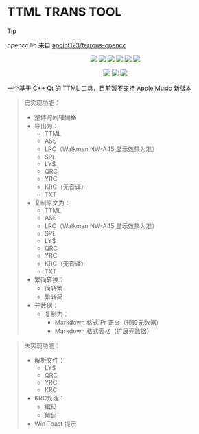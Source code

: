 # TTML TRANS TOOL

> [!TIP]
>
> opencc.lib 来自 [apoint123/ferrous-opencc](https://github.com/apoint123/ferrous-opencc)

<p align="center"><img src="https://img.shields.io/badge/CLion-JetBrains-44bba1?logo=clion"/> <img src="https://img.shields.io/badge/Qt-6.7.1-41CD52?logo=Qt&logoColor=f5f5f5"/> <img src="https://img.shields.io/endpoint?url=https%3A%2F%2Fraw.githubusercontent.com%2Franhengzhang%2Fc-ttml-trans-tool%2Frefs%2Fheads%2Fmain%2Fbadge.json"/> <img src="https://img.shields.io/badge/Apple Music-TTML-FA243C?logo=applemusic"/> <img src="https://img.shields.io/badge/Icons-Material Design-2196F3?logo=materialdesignicons&logoColor=f5f5f5"/> <img src="https://img.shields.io/badge/Icons-Fluent_Emoji-f5f5f5"/></p>

<p align="center"><img src="https://img.shields.io/badge/C++-17-00599C?logo=cplusplus"/> <img src="https://img.shields.io/badge/CMake-3.25.0-064F8C?logo=cmake"/> <img src="https://img.shields.io/badge/Build-Release-brightgreen"/></p>

一个基于 C++ Qt 的 TTML 工具，目前暂不支持 Apple Music 新版本 

> 已实现功能：
>
> - 整体时间轴偏移
> - 导出为：
>   - TTML
>   - ASS
>   - LRC（Walkman NW-A45 显示效果为准）
>   - SPL
>   - LYS
>   - QRC
>   - YRC
>   - KRC（无音译）
>   - TXT
> - 复制原文为：
>   - TTML
>   - ASS
>   - LRC（Walkman NW-A45 显示效果为准）
>   - SPL
>   - LYS
>   - QRC
>   - YRC
>   - KRC（无音译）
>   - TXT
> - 繁简转换：
>   - 简转繁
>   - 繁转简
> - 元数据：
>   - 复制为：
>     - Markdown 格式 Pr 正文（预设元数据）
>     - Markdown 格式表格（扩展元数据）

> 未实现功能：
>
> - 解析文件：
>   - LYS
>   - QRC
>   - YRC
>   - KRC
> - KRC处理：
>   - 编码
>   - 解码
> - Win Toast 提示